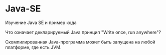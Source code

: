 # Java-SE
Изучение Java SE и пример кода

Что означает декларируемый Java принцип "Write once, run anywhere"?

Скомпилированная Java-программа может быть запущена на любой платформе, где есть JVM.
